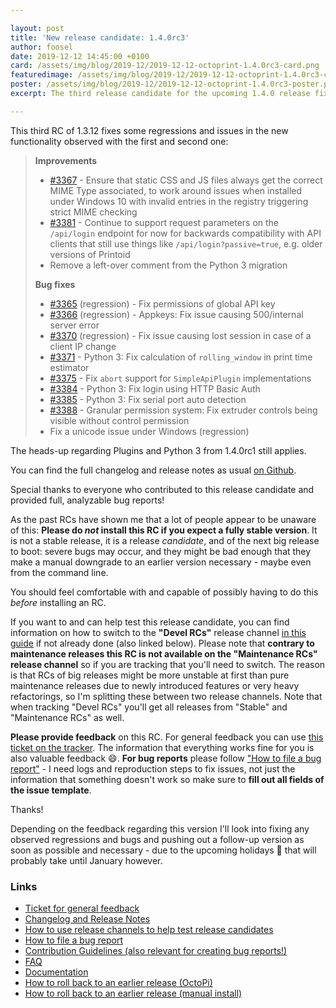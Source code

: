 ```yaml
---

layout: post
title: 'New release candidate: 1.4.0rc3'
author: foosel
date: 2019-12-12 14:45:00 +0100
card: /assets/img/blog/2019-12/2019-12-12-octoprint-1.4.0rc3-card.png
featuredimage: /assets/img/blog/2019-12/2019-12-12-octoprint-1.4.0rc3-card.png
poster: /assets/img/blog/2019-12/2019-12-12-octoprint-1.4.0rc3-poster.png
excerpt: The third release candidate for the upcoming 1.4.0 release fixes some regressions observed with the first and second one.

---
```


This third RC of 1.3.12 fixes some regressions and issues in the new functionality observed with the first and second one:

> **Improvements**
> 
>   * [#3367](https://github.com/foosel/OctoPrint/issues/3367) - Ensure that static CSS and JS files always get the correct MIME Type associated, to work around issues when installed under Windows 10 with invalid entries in the registry triggering strict MIME checking
>   * [#3381](https://github.com/foosel/OctoPrint/issues/3381) - Continue to support request parameters on the `/api/login` endpoint for now for backwards compatibility with API clients that still use things like `/api/login?passive=true`, e.g. older versions of Printoid
>   * Remove a left-over comment from the Python 3 migration
> 
> **Bug fixes**
> 
>   * [#3365](https://github.com/foosel/OctoPrint/issues/3365) (regression) - Fix permissions of global API key
>   * [#3366](https://github.com/foosel/OctoPrint/issues/3366) (regression) - Appkeys: Fix issue causing 500/internal server error
>   * [#3370](https://github.com/foosel/OctoPrint/issues/3370) (regression) - Fix issue causing lost session in case of a client IP change
>   * [#3371](https://github.com/foosel/OctoPrint/issues/3371) - Python 3: Fix calculation of `rolling_window` in print time estimator
>   * [#3375](https://github.com/foosel/OctoPrint/issues/3375) - Fix `abort` support for `SimpleApiPlugin` implementations
>   * [#3384](https://github.com/foosel/OctoPrint/issues/3384) - Python 3: Fix login using HTTP Basic Auth
>   * [#3385](https://github.com/foosel/OctoPrint/issues/3385) - Python 3: Fix serial port auto detection
>   * [#3388](https://github.com/foosel/OctoPrint/issues/3388) - Granular permission system: Fix extruder controls being visible without control permission
>   * Fix a unicode issue under Windows (regression)

The heads-up regarding Plugins and Python 3 from 1.4.0rc1 still applies.

You can find the full changelog and release notes as usual [on Github](https://github.com/foosel/OctoPrint/releases/tag/1.4.0rc3).

Special thanks to everyone who contributed to this release candidate and provided full, analyzable bug reports!

As the past RCs have shown me that a lot of people appear to be unaware of this: **Please do *not* install this RC if you 
expect a fully stable version**. It is not a stable release, it is a release *candidate*, and of the next big release
to boot: severe bugs may occur, and they might be bad enough that they make a manual downgrade to an earlier version 
necessary - maybe even from the command line. 

You should feel comfortable with and capable of possibly having to do this *before* installing an RC.

If you want to and can help test this release candidate, you can find information on how to switch to the 
**"Devel RCs"** release channel [in this guide](https://community.octoprint.org/t/how-to-use-the-release-channels-to-help-test-release-candidates/402)
if not already done (also linked below). Please note that **contrary to maintenance releases this RC is not available
on the "Maintenance RCs" release channel** so if you are tracking that you'll need to switch. The reason is that 
RCs of big releases might be more unstable at first than pure maintenance releases due to newly introduced features
or very heavy refactorings, so I'm splitting these between two release channels. Note that when tracking "Devel RCs" 
you'll get all releases from "Stable" and "Maintenance RCs" as well.

**Please provide feedback** on this RC. For general feedback you can use 
[this ticket on the tracker](https://github.com/foosel/OctoPrint/issues/3389).
The information that everything works fine for you is also valuable feedback 😄. **For bug reports** please follow
["How to file a bug report"](https://github.com/foosel/OctoPrint/blob/master/CONTRIBUTING.md#how-to-file-a-bug-report) - 
I need logs and reproduction steps to fix issues, not just the information that something doesn't work so make sure to
**fill out all fields of the issue template**.

Thanks!

Depending on the feedback regarding this version I'll look into fixing 
any observed regressions and bugs and pushing out a follow-up version 
as soon as possible and necessary - due to the upcoming holidays 🎄 that will 
probably take until January however.

### Links

  * [Ticket for general feedback](https://github.com/foosel/OctoPrint/issues/3389)
  * [Changelog and Release Notes](https://github.com/foosel/OctoPrint/releases/tag/1.4.0rc3)
  * [How to use release channels to help test release candidates](https://community.octoprint.org/t/how-to-use-the-release-channels-to-help-test-release-candidates/402)
  * [How to file a bug report](https://github.com/foosel/OctoPrint/blob/master/CONTRIBUTING.md#how-to-file-a-bug-report)
  * [Contribution Guidelines (also relevant for creating bug reports!)](https://github.com/foosel/OctoPrint/blob/master/CONTRIBUTING.md)
  * [FAQ](https://faq.octoprint.org)
  * [Documentation](http://docs.octoprint.org/)
  * [How to roll back to an earlier release (OctoPi)](https://community.octoprint.org/t/how-can-i-revert-to-an-older-version-of-the-octoprint-installation-on-my-octopi-image/205)
  * [How to roll back to an earlier release (manual install)](https://community.octoprint.org/t/how-can-i-roll-back-to-an-earlier-version-after-an-update/234)
